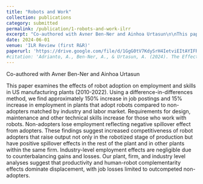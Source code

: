 ```yaml
---
title: "Robots and Work"
collection: publications
category: submitted
permalink: /publication/1-robots-and-work-ilrr
excerpt: "Co-authored with Avner Ben-Ner and Ainhoa Urtasun\n\nThis paper examines the effects of robot adoption on employment and skills in US manufacturing plants (2010-2022). Using a difference-in-differences method, we find approximately 150% increase in job postings and 15% increase in employment in plants that adopt robots compared to non-adopters matched by industry and labor market. Requirements for design, maintenance and other technical skills increase for those who work with robots. Non-adopters lose employment reflecting negative spillover effect from adopters. These findings suggest increased competitiveness of robot adopters that raise output not only in the robotized stage of production but have positive spillover effects in the rest of the plant and in other plants within the same firm. Industry-level employment effects are negligible due to counterbalancing gains and losses. Our plant, firm, and industry level analyses suggest that productivity and human-robot complementarity effects dominate displacement, with job losses limited to outcompeted non-adopters."
date: 2024-06-01
venue: 'ILR Review (first R&R)'
paperurl: 'https://drive.google.com/file/d/1GgG0tV7KdySrH4IetviEItAYIFR52LHq/view?usp=sharing'
#citation: 'Adrianto, A., Ben-Ner, A., & Urtasun, A. (2024). The Effects of Robots on the Workplace.'
---
```


Co-authored with Avner Ben-Ner and Ainhoa Urtasun

This paper examines the effects of robot adoption on employment and skills in US manufacturing plants (2010-2022). Using a difference-in-differences method, we find approximately 150% increase in job postings and 15% increase in employment in plants that adopt robots compared to non-adopters matched by industry and labor market. Requirements for design, maintenance and other technical skills increase for those who work with robots. Non-adopters lose employment reflecting negative spillover effect from adopters. These findings suggest increased competitiveness of robot adopters that raise output not only in the robotized stage of production but have positive spillover effects in the rest of the plant and in other plants within the same firm. Industry-level employment effects are negligible due to counterbalancing gains and losses. Our plant, firm, and industry level analyses suggest that productivity and human-robot complementarity effects dominate displacement, with job losses limited to outcompeted non-adopters.
